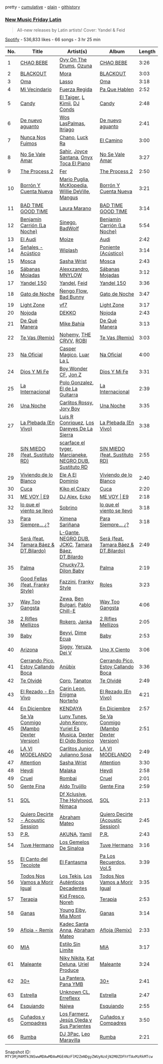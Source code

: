 pretty - [cumulative](/playlists/cumulative/37i9dQZF1DX1hVRardJ30X.md) - [plain](/playlists/plain/37i9dQZF1DX1hVRardJ30X) - [githistory](https://github.githistory.xyz/mackorone/spotify-playlist-archive/blob/main/playlists/plain/37i9dQZF1DX1hVRardJ30X)

### [New Music Friday Latin](https://open.spotify.com/playlist/37i9dQZF1DX1hVRardJ30X)

> All\-new releases by Latin artists! Cover: Yandel & Feid

[Spotify](https://open.spotify.com/user/spotify) - 536,833 likes - 66 songs - 3 hr 25 min

| No. | Title | Artist(s) | Album | Length |
|---|---|---|---|---|
| 1 | [CHAO BEBE](https://open.spotify.com/track/2caVKAWz7oM5Hw3LDWWVnQ) | [Ovy On The Drums](https://open.spotify.com/artist/3m5qlPf2OkihLz3dRYnkPA), [Ozuna](https://open.spotify.com/artist/1i8SpTcr7yvPOmcqrbnVXY) | [CHAO BEBE](https://open.spotify.com/album/7C2TalJn5YLPTuY7tA0ok5) | 3:26 |
| 2 | [BLACKOUT](https://open.spotify.com/track/5DKTM173OW6XpokjPqfMae) | [Mora](https://open.spotify.com/artist/0Q8NcsJwoCbZOHHW63su5S) | [BLACKOUT](https://open.spotify.com/album/4uPjXNAV5ElagRiBsc4JR5) | 3:03 |
| 3 | [Oma](https://open.spotify.com/track/7xY0orsr2RKRoFtyvz1eJM) | [Lasso](https://open.spotify.com/artist/3SCOuAxngTC1yGjKMcIPEd) | [Oma](https://open.spotify.com/album/0lDDxLhbL9J5hLO1iFSRSX) | 3:18 |
| 4 | [Mi Vecindario](https://open.spotify.com/track/7LpOv13UlQtTVbknzGGzQm) | [Fuerza Regida](https://open.spotify.com/artist/0ys2OFYzWYB5hRDLCsBqxt) | [Pa Que Hablen](https://open.spotify.com/album/7idxAlo8GuUKWV7RhOlptp) | 2:52 |
| 5 | [Candy](https://open.spotify.com/track/14BviYuK54pP8xuKzy1P8n) | [El Taiger](https://open.spotify.com/artist/4PFgfReja3r59JaekHpeuf), [L Kimii](https://open.spotify.com/artist/1f1ghk6CZMmEuPtjldEDkh), [DJ Conds](https://open.spotify.com/artist/42ppAzaKW3DW3bYRmxd1Dw) | [Candy](https://open.spotify.com/album/4QMYWpEyHy3neSLWThRnjT) | 2:48 |
| 6 | [De nuevo aguanto](https://open.spotify.com/track/1jw9typOZlph3H305DdPXC) | [Wos LasPalmas](https://open.spotify.com/artist/2Z3hX6FBCtTfjx8chQ6Mer), [Itriago](https://open.spotify.com/artist/5aEaSVfkvprIIK1jsbSyk2) | [De nuevo aguanto](https://open.spotify.com/album/07x75QoftvTp0TWaRbyFe4) | 2:41 |
| 7 | [Nunca Nos Fuimos](https://open.spotify.com/track/7dSUj09Yl8FH6Jcp9sKIYB) | [Chano](https://open.spotify.com/artist/14lvrkdaXxggonwjKZpePM), [Luck Ra](https://open.spotify.com/artist/4kcQWQDK0u9AftVSpdrAgk) | [El Camino](https://open.spotify.com/album/77EpBCmlc6ym8lGcORQyel) | 3:00 |
| 8 | [No Se Vale Amar](https://open.spotify.com/track/734g3GAFHEPB2QeiOhRrY6) | [Sahir](https://open.spotify.com/artist/0dqT9B1Xej71qvAo8uE4Uh), [Joyce Santana](https://open.spotify.com/artist/4zOhMWD0LoBe2nP7s9cHhX), [Onyx Toca El Piano](https://open.spotify.com/artist/2ylJfwCn0qxYK0SGf2D6py) | [No Se Vale Amar](https://open.spotify.com/album/5BklYhdusQnW1aJegmMzaZ) | 3:27 |
| 9 | [The Process 2](https://open.spotify.com/track/5qR47w2aiijdN7EUCnqCeM) | [Fer](https://open.spotify.com/artist/4Y3nku1hJZADNFyHeS3A6J) | [The Process 2](https://open.spotify.com/album/7eWz5te5PJL41BdYN4CehQ) | 2:50 |
| 10 | [Borrón Y Cuenta Nueva](https://open.spotify.com/track/5jvuhVvJZkNzQ2i72nmTn3) | [Mario Puglia](https://open.spotify.com/artist/3TTSyoNDmtiQ8jSpELHinT), [McKlopedia](https://open.spotify.com/artist/1PNgAcUW6UgN59okEaTpvG), [Willie DeVille](https://open.spotify.com/artist/18vnqu7XJRHPmua3tsejG5), [Mangus](https://open.spotify.com/artist/6oZDTNrtPqFN5L7S9RaRVT) | [Borrón Y Cuenta Nueva](https://open.spotify.com/album/2UOJpxiTPuECDKFkJs1G3Z) | 3:21 |
| 11 | [BAD TIME GOOD TIME](https://open.spotify.com/track/4Hl8wmrubcVKUVqC3OagaP) | [Laura Marano](https://open.spotify.com/artist/21mgsWjJ4TmBxsUKexjJPT) | [BAD TIME GOOD TIME](https://open.spotify.com/album/41DUptL82OsBL8A1nNHUKE) | 3:14 |
| 12 | [Benjamín Carrión \(La Noche\)](https://open.spotify.com/track/31ivSVMkEnSxviiHE7kKu8) | [Sinego](https://open.spotify.com/artist/3UlAQex8nw3vquHcmY8fpb), [BadWolf](https://open.spotify.com/artist/6MyKIMrr222sdw8idnPVSd) | [Benjamín Carrión \(La Noche\)](https://open.spotify.com/album/7zZNNHcVqWzhCeEkvBlLfF) | 5:54 |
| 13 | [El Audi](https://open.spotify.com/track/68jKUXi1I7lqhlMQsOJHq7) | [Moize](https://open.spotify.com/artist/69rKeAJskb3IsfZJUcoqan) | [Audi](https://open.spotify.com/album/2UVwlTSERZweTgmHuUGd3o) | 2:42 |
| 14 | [Señales \- Acústico](https://open.spotify.com/track/0dQv32aSIEcqwKZeBfO0bH) | [Wiplash](https://open.spotify.com/artist/1KDNCVuc8zP3h8O1T5MJm9) | [Poniente \(Acústico\)](https://open.spotify.com/album/7IZUILLpY4ho94148ai5QI) | 3:14 |
| 15 | [Mosca](https://open.spotify.com/track/5lSnbAo7GD1wdvez82WQAo) | [Sasha Wrist](https://open.spotify.com/artist/3h4yzDa8Uj4ZplkApbgFAD) | [Mosca](https://open.spotify.com/album/6WzbbHdyk1mh4HKlbQc5H3) | 2:43 |
| 16 | [Sábanas Mojadas](https://open.spotify.com/track/4zXAxx7dfk74nN8VQLn9p5) | [Alexxzandro](https://open.spotify.com/artist/4uFSptT61DCmQY8E48punv), [MNYLOW](https://open.spotify.com/artist/7baYWc35aEW5aDL0WMwxxD) | [Sábanas Mojadas](https://open.spotify.com/album/5WGFrugNZzsCPOwU7U7G1w) | 3:12 |
| 17 | [Yandel 150](https://open.spotify.com/track/2oiixB9QMIzhWaHGVlQx4g) | [Yandel](https://open.spotify.com/artist/0eHQ9o50hj6ZDNBt6Ys1sD), [Feid](https://open.spotify.com/artist/2LRoIwlKmHjgvigdNGBHNo) | [Yandel 150](https://open.spotify.com/album/0T4sp7vn9arhvBUAda3foX) | 3:36 |
| 18 | [Gato de Noche](https://open.spotify.com/track/54ELExv56KCAB4UP9cOCzC) | [Ñengo Flow](https://open.spotify.com/artist/12vb80Km0Ew53ABfJOepVz), [Bad Bunny](https://open.spotify.com/artist/4q3ewBCX7sLwd24euuV69X) | [Gato de Noche](https://open.spotify.com/album/2GS2h80Dp8rFdGEa0j0JhH) | 3:47 |
| 19 | [Light Zone](https://open.spotify.com/track/5NNqDGrDCdEFBQNXZoYZdT) | [vf7](https://open.spotify.com/artist/6bxjoq64Y0HTfMc4GIbpyJ) | [Light Zone](https://open.spotify.com/album/0IeVTWuigUFBLtaL3zQBZC) | 3:17 |
| 20 | [Nojoda](https://open.spotify.com/track/77HE2OvXZm4Xa78oN8Qi62) | [DEKKO](https://open.spotify.com/artist/6ZvYYrrfpb1Z7kICDyxWQE) | [Nojoda](https://open.spotify.com/album/4uMo3BJ9nCC7Fo5rza2vi4) | 2:43 |
| 21 | [De Qué Manera](https://open.spotify.com/track/3HMlb6Dh9OGr3CjV6IwjEP) | [Mike Bahía](https://open.spotify.com/artist/1phfTBIocBW3UwqcYjaEN6) | [De Qué Manera](https://open.spotify.com/album/6XBq5DhffYApT0TGZAQ9cH) | 3:13 |
| 22 | [Te Vas \(Remix\)](https://open.spotify.com/track/0WtyFn3XFL4j8pdH47yWP3) | [Nohemy](https://open.spotify.com/artist/4EinPz5K01c3pu8ufwvD3P), [THE CRVV](https://open.spotify.com/artist/6PTiSdUTdWl30o5mrwZtvo), [ROBI](https://open.spotify.com/artist/6ISKc7ev3V4EGnEagkXexc) | [Te Vas \(Remix\)](https://open.spotify.com/album/0D6MNzCuMP8o5CSENeWlXk) | 3:03 |
| 23 | [Na Oficial](https://open.spotify.com/track/5bWqWZMZQanGyoUvCwAUEA) | [Casper Magico](https://open.spotify.com/artist/1fux65HMCBvfJHqlBc4Nno), [Luar La L](https://open.spotify.com/artist/4axKuDPr6WKcDCyh8vueTY) | [Na Oficial](https://open.spotify.com/album/4BY13m0zpvQaNOWICBWNRR) | 4:00 |
| 24 | [Dios Y Mi Fe](https://open.spotify.com/track/0VO3n8Y01UTsZYCelzwu9M) | [Boy Wonder CF](https://open.spotify.com/artist/01nUdqwuIHCHLZNP2TvYVF), [Jon Z](https://open.spotify.com/artist/5bWUlnPx9OYKsLiUJrhCA1) | [Dios Y Mi Fe](https://open.spotify.com/album/1SttuNOvnL3HVDHled7wRM) | 3:31 |
| 25 | [La Internacional](https://open.spotify.com/track/6T0FTw6tAOUbeMIvGV7WrX) | [Polo Gonzalez](https://open.spotify.com/artist/0OpXeanba0vYnyoft00BP6), [El de La Guitarra](https://open.spotify.com/artist/0LIyZkH7LLbsA9T4YwUnEk) | [La Internacional](https://open.spotify.com/album/5lOudBxycPSzUC6GKDQ2Cs) | 2:39 |
| 26 | [Una Noche](https://open.spotify.com/track/7asZ85RbCEQgmxFj4B9R3I) | [Carlitos Rossy](https://open.spotify.com/artist/0FDJB5xf8i09jDjIg1qNED), [Jory Boy](https://open.spotify.com/artist/5lFhCi03HDneWzvCxGctrT) | [Una Noche](https://open.spotify.com/album/1HJJPkS1NhG0nU1B2hRv6L) | 3:35 |
| 27 | [La Plebada \(En Vivo\)](https://open.spotify.com/track/0AdIPj093vFCO7t95TWak4) | [Luis R Conriquez](https://open.spotify.com/artist/0pePYDrJGk8gqMRbXrLJC8), [Los Dareyes De La Sierra](https://open.spotify.com/artist/1ZMJSCQw8DIefcLb1FIpY0) | [La Plebada \(En Vivo\)](https://open.spotify.com/album/4XXYvofbCf6KV5ZkHGw7fq) | 3:38 |
| 28 | [SIN MIEDO \(feat\. Sustituto RD\)](https://open.spotify.com/track/4p3CdsLRZYvVgVt1TLOvxD) | [scarface el tyger](https://open.spotify.com/artist/5MlZuriWb6dZV0VFOClFys), [Marcianeke](https://open.spotify.com/artist/5XQWXnMwsvuvCPMneXUbsy), [NEGRO DUB](https://open.spotify.com/artist/65VS702SIPGgTpWgTQupMA), [Sustituto RD](https://open.spotify.com/artist/4bSFqic4EdbcV1wAQ3c75B) | [SIN MIEDO \(feat\. Sustituto RD\)](https://open.spotify.com/album/0pINb4CVdXYmM7GxCxjuKM) | 2:55 |
| 29 | [Viviendo de lo Blanco](https://open.spotify.com/track/6fJt7gzBfer4uyh8XcJg8D) | [Ele A El Dominio](https://open.spotify.com/artist/4SzD0wClEg9NKVJZbCRFqS) | [Viviendo de lo Blanco](https://open.spotify.com/album/6NzVo36Va0VdRi1z8NDJkX) | 2:40 |
| 30 | [Cuca](https://open.spotify.com/track/185juQ66htkJV1aNzeUBUw) | [Kiko el Crazy](https://open.spotify.com/artist/3NpG6SsHaQETkdQVZH6V1E) | [Cuca](https://open.spotify.com/album/7qINSHSAzZRdlDzomEwtcQ) | 2:20 |
| 31 | [ME VOY \| E9](https://open.spotify.com/track/1PsHzI1j2YdALtsX9N6fP0) | [DJ Alex](https://open.spotify.com/artist/7ygNQCdpQWW7iSWAxDhvhI), [Ecko](https://open.spotify.com/artist/2Jb9jVnCpWkXtoGznFJ6bF) | [ME VOY \| E9](https://open.spotify.com/album/4eTdUnsV9I8vL3mEptSYQk) | 2:18 |
| 32 | [lo que el viento se llevó](https://open.spotify.com/track/2aBCMKMDskrazQZqb3JFzc) | [Sobrino](https://open.spotify.com/artist/0vEEYg1cJscAAw4sekHSOf) | [lo que el viento se llevó](https://open.spotify.com/album/2UIV5FHHm0n7L23lVQASnG) | 3:18 |
| 33 | [Para Siempre..\. ¿?](https://open.spotify.com/track/4ZqHm4OWOoZOOv5smffU6C) | [Ximena Sariñana](https://open.spotify.com/artist/7plUpXSFcSJUZSiZAoXqr1) | [Para Siempre..\. ¿?](https://open.spotify.com/album/7f2UbbWOm1LZFF7TWzeNnu) | 3:18 |
| 34 | [Será \(feat\. Tamara Báez & DT.Bilardo\)](https://open.spotify.com/track/6J50I7pW8UQJE8qVT0RSea) | [L\-Gante](https://open.spotify.com/artist/4YYxffPVDFe9XoqqbRW6Bq), [NEGRO DUB](https://open.spotify.com/artist/65VS702SIPGgTpWgTQupMA), [JCKC](https://open.spotify.com/artist/6Sf9Y7eQWVeAioiBobktSu), [Tamara Báez](https://open.spotify.com/artist/0JhK7gnIBytbUEh2PURT8i), [DT.Bilardo](https://open.spotify.com/artist/5kfMU816qY0ujqEt3xIHqR) | [Será \(feat\. Tamara Báez & DT.Bilardo\)](https://open.spotify.com/album/2MQZG90FO0qGdhhajfJsc8) | 2:49 |
| 35 | [Palma](https://open.spotify.com/track/2K0wBFBCsL9D24GX9JMFc2) | [Chucky73](https://open.spotify.com/artist/38epWdyauFwdRkldqUMfWE), [Dilon Baby](https://open.spotify.com/artist/4ZIaiuKxYK6A6JwvvwqXoN) | [Palma](https://open.spotify.com/album/6qMJqJj0gOSN8MTPalrhLx) | 2:19 |
| 36 | [Good Fellas \(feat\. Franky Style\)](https://open.spotify.com/track/1eyryLKye7Vma52zmMPKK0) | [Fazzini](https://open.spotify.com/artist/0UgMoItq2HrVT6sRUF9ouY), [Franky Style](https://open.spotify.com/artist/1cLDC1abeY1jIY5AX2Rtbx) | [Roles](https://open.spotify.com/album/5XuC5IBexEhUZQxcyG7yxy) | 3:23 |
| 37 | [Way Too Gangsta](https://open.spotify.com/track/5vEdfiMboNhMjliLZI6toW) | [Zewa](https://open.spotify.com/artist/0b3v0MjhWKcPxVOhZhofdL), [Ben Bulgari](https://open.spotify.com/artist/2OKp4B9CctxvyhsBX01bqG), [Pablo Chill\-E](https://open.spotify.com/artist/2XcZshqzPKm3iZcmt73R8D) | [Way Too Gangsta](https://open.spotify.com/album/6unk1AqfDseG1oNcXwvXNi) | 4:06 |
| 38 | [2 Rifles Mellizos](https://open.spotify.com/track/4UKlzfzA3gJGvRWO7YTRWm) | [Rokero](https://open.spotify.com/artist/4LnMIW4aNwegikxZkUN4ir), [Janka](https://open.spotify.com/artist/6IIReOd0DCzCWBVV30b4KB) | [2 Rifles Mellizos](https://open.spotify.com/album/1mQGMU2Ok3f1KBLlI3Ws6d) | 2:05 |
| 39 | [Baby](https://open.spotify.com/track/4USbB5ERRyw0md2C1KZdvg) | [Beyvi](https://open.spotify.com/artist/0qYK3HCQu7AxvQq8IqcALK), [Dime Ecua](https://open.spotify.com/artist/0hDiY6kqZJ4SuVHC6yLkdp) | [Baby](https://open.spotify.com/album/4XYPP066jyOA910BfnQfG3) | 2:53 |
| 40 | [Arizona](https://open.spotify.com/track/5D3mzFz8ULjlqCAQow0r0I) | [Siggy](https://open.spotify.com/artist/1rSQmPC2RW6U5CnxVpE8yg), [Yeruza](https://open.spotify.com/artist/6NyPX5jymkvSPaJhCh1crb), [Dei V](https://open.spotify.com/artist/2YRyPiW98bpkARAS4B3OQP) | [Uno X Ciento](https://open.spotify.com/album/2eIR3IdzD32qKQQuLeQOXM) | 3:06 |
| 41 | [Cerrando Pico, Estoy Callando Boca](https://open.spotify.com/track/07GipbZCoPh640bSegW1OA) | [Anübix](https://open.spotify.com/artist/6lYvt7Arc1j8VpiD7uoNuY) | [Cerrando Pico, Estoy Callando Boca](https://open.spotify.com/album/6auYzoRgJKm2YChISxnyJ7) | 3:36 |
| 42 | [Te Olvidé](https://open.spotify.com/track/2Hj3fbDero7myVocqMQlsK) | [Cpro](https://open.spotify.com/artist/3JvIYnDpMUezZuKUmsswyI), [Tanatox](https://open.spotify.com/artist/0a2CIoGIYHjQpmnsGL1vk6) | [Te Olvidé](https://open.spotify.com/album/6aSOEVJadfb6y1bnjoicat) | 2:49 |
| 43 | [El Rezado \- En Vivo](https://open.spotify.com/track/4oMcfG82bPjArsCUu7gLfW) | [Carin Leon](https://open.spotify.com/artist/66ihevNkSYNzRAl44dx6jJ), [Enigma Norteño](https://open.spotify.com/artist/3441uYrkzgTWwjXLd13R0U) | [El Rezado \(En Vivo\)](https://open.spotify.com/album/2InTHqP7dbNYWVy6RaGXES) | 4:21 |
| 44 | [En Diciembre](https://open.spotify.com/track/1vzT5irqRULHKQqmxKGRp7) | [KENDAYA](https://open.spotify.com/artist/600A9kCCYYLjWsYBI3EznN) | [En Diciembre](https://open.spotify.com/album/6lwA4HXAr3Fx6Q41eMKVZJ) | 2:57 |
| 45 | [Se Va Conmigo \(Mambo Dexter Version\)](https://open.spotify.com/track/1plhODJYFtvODeP4NC4JLo) | [Luny Tunes](https://open.spotify.com/artist/5pZE9tgrhmIGWAsJZ7YxNK), [John Kenny](https://open.spotify.com/artist/0DHFpoVJmWjU2avIBIF7vw), [Yuriel Es Musica](https://open.spotify.com/artist/1wHaQslJt6H89ArcgEV9qK), [Dexter El Oido Bionico](https://open.spotify.com/artist/2grcM3wnC2xdbLtqjgo5KY) | [Se Va Conmigo \(Mambo Dexter Version\)](https://open.spotify.com/album/7HoIsaIvVPKXFR1MWqni1n) | 2:51 |
| 46 | [LA VI MODELANDO](https://open.spotify.com/track/7FzE7Ba9XSjexa1OXfPhgH) | [Carlitos Junior](https://open.spotify.com/artist/0fTQ3jEDT1eDQG3URLTwEo), [Julianno Sosa](https://open.spotify.com/artist/4IC2X34tZmHG3VfTbpzvwL) | [LA VI MODELANDO](https://open.spotify.com/album/7GigXaCn6HFwo9s5uP7uNw) | 2:49 |
| 47 | [Attention](https://open.spotify.com/track/7syoS1ypxYhUM2dXEc9iA5) | [Sasha Wrist](https://open.spotify.com/artist/3h4yzDa8Uj4ZplkApbgFAD) | [Attention](https://open.spotify.com/album/5OBak026OdX5LzG7CeX3fI) | 3:30 |
| 48 | [Heydi](https://open.spotify.com/track/7kpADY4bGSZRlym57rYoMd) | [Malaka](https://open.spotify.com/artist/2IFT6Pp5gkM7cA6TO48VCD) | [Heydi](https://open.spotify.com/album/362Q6B7QXRTjb7EHCWS6fm) | 2:58 |
| 49 | [Cruel](https://open.spotify.com/track/4m0hK1iRCWFVezV0Xn6L7M) | [Rombai](https://open.spotify.com/artist/5KQX0Ui06LVm6PApyicRFK) | [Cruel](https://open.spotify.com/album/211OPQDxzANvP8uAgFkk3h) | 2:01 |
| 50 | [Gente Fina](https://open.spotify.com/track/2sowOY6PNHB8gFLIfOR54Y) | [Aldo Trujillo](https://open.spotify.com/artist/0l6WgSoqo4UqeuXFKnTQRu) | [Gente Fina](https://open.spotify.com/album/3xxV96QsW7EzKED8GlGrW7) | 2:59 |
| 51 | [SOL](https://open.spotify.com/track/4ivCURyohzxyqm03nPHHMe) | [Df Xclusive](https://open.spotify.com/artist/0sxgYS3dxqxNvWjyxo5Ar3), [The Holyhood](https://open.spotify.com/artist/2v8UkQ5orxkIdpAYEqYqec), [Nimaca](https://open.spotify.com/artist/3HSY9ivW2NY5uVi1ZUhryz) | [SOL](https://open.spotify.com/album/68vYd7hQOmzL5ijodaX9zx) | 2:13 |
| 52 | [Quiero Decirte \- Acoustic Session](https://open.spotify.com/track/3oRZuwpJRswWJCiuKAasA9) | [Abraham Mateo](https://open.spotify.com/artist/2bxxlINUlcMQQb39K7IopR) | [Quiero Decirte \(Acoustic Session\)](https://open.spotify.com/album/5Qqrvv1Ef4RM53gGEwdvxD) | 2:45 |
| 53 | [P.R.](https://open.spotify.com/track/55CxxNlxyfKorIOT2iaFsP) | [AKUNA](https://open.spotify.com/artist/7v7IiuaRyuKi4JzmDlHZ66), [Yamil](https://open.spotify.com/artist/6OYqTSrG3PF4kR552cXqGk) | [P.R.](https://open.spotify.com/album/2YwWZB83tqChdG684oVYes) | 2:43 |
| 54 | [Tuve Hermano](https://open.spotify.com/track/0ifDCJKO7grUtZLQCFM2v6) | [Los Gemelos De Sinaloa](https://open.spotify.com/artist/1Zkxm1dM3HI3QkTmxUEVQA) | [Tuve Hermano](https://open.spotify.com/album/2J1sQi3niVE9g7UhaGT1lU) | 3:16 |
| 55 | [El Canto del Tecolote](https://open.spotify.com/track/03uhVtYOLWrS4ih7ntgZrg) | [El Fantasma](https://open.spotify.com/artist/0my6Pg4I28dVcZLSpAkqhv) | [Pa Los Recuerdos, Vol.5](https://open.spotify.com/album/4fdN1Uh8LjzuW9gmis3dSB) | 3:39 |
| 56 | [Todos Nos Vamos a Morir Igual](https://open.spotify.com/track/38sa3wVJjWkDwH0EaCaL7C) | [Los Tekis](https://open.spotify.com/artist/0iutktJLkNNtErs8c3EoF6), [Los Auténticos Decadentes](https://open.spotify.com/artist/3HrbmsYpKjWH1lzhad7alj) | [Todos Nos Vamos a Morir Igual](https://open.spotify.com/album/2XhEFbtfY9sVKZVsMq4FOe) | 3:35 |
| 57 | [Terapia](https://open.spotify.com/track/4lNqp5wlde1EtSO5q89vub) | [Kid Fresco](https://open.spotify.com/artist/2Mqd2MLJTKaLBG8N5vS5rD), [Noreh](https://open.spotify.com/artist/1JHgX0v8Dx86wpfQkZuJFg) | [Terapia](https://open.spotify.com/album/0Xa8TqM7ZKcFSbwJzK2xCr) | 2:53 |
| 58 | [Ganas](https://open.spotify.com/track/1cUcDhpkhpuTqMNOOoT0g2) | [Young Eiby](https://open.spotify.com/artist/7pkbJcC4tdrBehOaqGMQbx), [Mia Mont](https://open.spotify.com/artist/49WIvZvQmpwkFDggpQGRV4) | [Ganas](https://open.spotify.com/album/48xEExZb0u4RhTIkgarAiU) | 3:14 |
| 59 | [Afloja \- Remix](https://open.spotify.com/track/0b556RMILyQJy6utIOqtJ3) | [Kadec Santa Anna](https://open.spotify.com/artist/2EGMWC98kT000LbqnDYwhW), [Abraham Mateo](https://open.spotify.com/artist/2bxxlINUlcMQQb39K7IopR) | [Afloja \(Remix\)](https://open.spotify.com/album/6qZR6HJb6ESvHXOrrxyR1h) | 2:33 |
| 60 | [MIA](https://open.spotify.com/track/7ELarnBPldbkkEKVEkihQW) | [Estilo Sin Limite](https://open.spotify.com/artist/3EhvqOxws7gMwok2Z9XOjd) | [MIA](https://open.spotify.com/album/11hjzgKjphCyjn5w1ydbNw) | 3:17 |
| 61 | [Maleante](https://open.spotify.com/track/7Mql2NB7Gd8TQ4Bw2fO82y) | [Niky Nikita](https://open.spotify.com/artist/7dX5wKELxt7VltNK3Xousv), [Kat Deluna](https://open.spotify.com/artist/0bOlhT8OcoC1lCpN69NcFP), [Uriel Produce](https://open.spotify.com/artist/1SIghlrGacKWdkAvAgUdPC) | [Maleante](https://open.spotify.com/album/309kQlxTwftmZZxl4j4zxG) | 3:24 |
| 62 | [30+](https://open.spotify.com/track/0czN1b2J6225FsS7gQEDaN) | [La Pantera](https://open.spotify.com/artist/0IEzMvarfVycBJAXjjEZOL), [Pana YMB](https://open.spotify.com/artist/2e2yLgFeLOTjYE7sa15SEb) | [30+](https://open.spotify.com/album/6fjd9bRI5caYr1LQ4BXfu9) | 2:41 |
| 63 | [Estrella](https://open.spotify.com/track/6eMPfZzSereNHx93IwBMga) | [Unknown CL](https://open.spotify.com/artist/7Jmx248RkeS8Tovjz4x9I8), [Erreflexx](https://open.spotify.com/artist/3Wck1E7AcfrcW3beEPtPaU) | [Estrella](https://open.spotify.com/album/50uhJFB5g6tXPfTBcYH5sw) | 2:47 |
| 64 | [Esquiando](https://open.spotify.com/track/34j9ERYhFkmw76khX9yHDo) | [Najwa](https://open.spotify.com/artist/7dp8dR96gWncIypef8kTnS) | [Esquiando](https://open.spotify.com/album/1os3O9AAm95njtVxeeweE3) | 2:55 |
| 65 | [Cuñados y Compadres](https://open.spotify.com/track/1gkd7OJkmMVNQEEJjFvQLp) | [Los Farmerz](https://open.spotify.com/artist/5aZppZ1lCv3Y09RuunlN1a), [Jesús Ojeda y Sus Parientes](https://open.spotify.com/artist/3DVNivnmWy2nzzIneVr4Yk) | [Cuñados y Compadres](https://open.spotify.com/album/1AEo9kTiKt4lUxwNV9gF7c) | 3:50 |
| 66 | [Rumba](https://open.spotify.com/track/1NQlwO1SSaBwgvv0pU3HnW) | [DJ 3Pac](https://open.spotify.com/artist/6Uv1rLorkjagza0o5aKEvJ), [Leo Maravilla](https://open.spotify.com/artist/1e0tKwunt8M7DJQdSLxe64) | [Rumba](https://open.spotify.com/album/4cu1C86MVrevQG1f8S0fv2) | 2:21 |

Snapshot ID: `MTY3MjM4MTk3NSwwMDAwMDAwMGE4NzFlM2ZmNDgyZWUyNzdjN2M0ZDFhYTAxMzRkMTcw`
